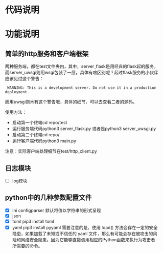 # 代码说明

# 功能说明
## 简单的http服务和客户端框架
两种服务端，都在test文件夹内，其中，server_flask是用经典的flask起的服务，而server_uwsgi则用wsgi包装了一层，具体有啥区别呢？起过flask服务的小伙伴应该见过这个警告：
```
 WARNING: This is a development server. Do not use it in a production deployment.
```
而用uwsgi则木有这个警告哦，具体的细节，可以去查看二者的源码。

使用方法：
- 启动第一个终端cd repo/test
- 运行服务端代码python3 server_flask.py 或者是python3 server_uwsgi.py
- 启动第二个终端cd repo/
- 运行客户端代码python3 main.py

注意：实际客户端处理细节在test/http_client.py
 

## 日志模块
- [ ] log模块  

## python中的几种参数配置文件
- [x] ini
    configparser 默认将值以字符串的形式呈现
- [x] json
- [x] toml
    pip3 install toml
- [x] yaml
    pip3 install pyyaml
    需要注意的是，使用 load() 方法会存在一定的安全隐患，如果加载了未知或不信任的 yaml 文件，那么有可能会存在被攻击的风险和网络安全隐患，因为它能够直接调用相应的Python函数来执行为攻击者所需要的命令。